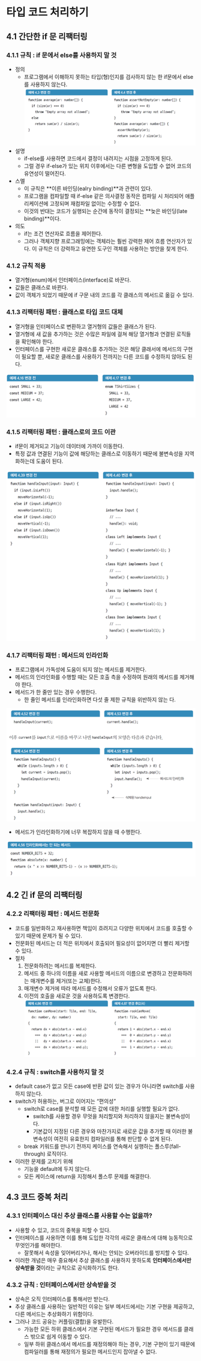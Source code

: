 # 타입 코드 처리하기

## 4.1 간단한 if 문 리팩터링

### 4.1.1 규칙 : if 문에서 else를 사용하지 말 것

- 정의
  - 프로그램에서 이해하지 못하는 타입(형)인지를 검사하지 않는 한 if문에서 else를 사용하지 않는다.
    ![01_if문_리팩터링](./img/01_if문_리팩터링.png)
- 설명
  - if-else를 사용하면 코드에서 결정이 내려지는 시점을 고정하게 된다.
  - 그럴 경우 if-else가 있는 위치 이후에서는 다른 변형을 도입할 수 없어 코드의 유연성이 떨어진다.
- 스멜
  - 이 규칙은 **이른 바인딩(ealry binding)**과 관련이 있다.
  - 프로그램을 컴파일할 때 if-else 같은 의사결정 동작은 컴파일 시 처리되어 애플리케이션에 고정되며 재컴파일 없이는 수정할 수 없다.
  - 이것의 반대는 코드가 실행되는 순간에 동작이 결정되는 **늦은 바인딩(late binding)**이다.
- 의도
  - if는 조건 연산자로 흐름을 제어한다.
  - 그러나 객체지향 프로그래밍에는 객체라는 훨씬 강력한 제어 흐름 연산자가 있다. 이 규칙은 더 강력하고 유연한 도구인 객체를 사용하는 방안을 찾게 한다.

### 4.1.2 규칙 적용

- 열거형(enum)에서 인터페이스(interface)로 바꾼다.
- 값들은 클래스로 바뀐다.
- 값이 객체가 되었기 때문에 if 구문 내의 코드를 각 클래스의 메서드로 옮길 수 있다.

### 4.1.3 리팩터링 패턴 : 클래스로 타입 코드 대체

- 열거형을 인터페이스로 변환하고 열거형의 값들은 클래스가 된다.
- 열거형에 새 값을 추가하는 것은 수많은 파일에 걸쳐 해당 열거형과 연결된 로직들을 확인해야 한다.
- 인터페이스를 구현한 새로운 클래스를 추가하는 것은 해당 클래서에 메서드의 구현이 필요할 뿐, 새로운 클래스를 사용하기 전까지는 다른 코드를 수정하지 않아도 된다.

![02_클래스로_타입_코드_대체](./img/02_클래스로_타입_코드_대체.png)

### 4.1.5 리팩터링 패턴 : 클래스로의 코드 이관

- if문이 제거되고 기능이 데이터에 가까이 이동한다.
- 특정 값과 연결된 기능이 값에 해당하는 클래스로 이동하기 때문에 불변속성을 지역화하는데 도움이 된다.

![03_클래스로_코드_이관](./img/03_클래스로_코드_이관.png)

### 4.1.7 리팩터링 패턴 : 메서드의 인라인화

- 프로그램에서 가독성에 도움이 되지 않는 메서드를 제거한다.
- 메서드의 인라인화를 수행할 때는 모든 호출 측을 수정하여 원래의 메서드를 제거해야 한다.
- 메서드가 한 줄만 있는 경우 수행한다.
  - 한 줄인 메서드를 인라인화하면 다섯 줄 제한 규칙을 위반하지 않는 다.

![04_메서드의_인라인화_1](./img/04_메서드의_인라인화_1.png)

- 메서드가 인라인화하기에 너무 복잡하지 않을 때 수행한다.

![05_메서드의_인라인화_2](./img/05_메서드의_인라인화_2.png)

## 4.2 긴 if 문의 리팩터링

### 4.2.2 리팩터링 패턴 : 메서드 전문화

- 코드를 일반화하고 재사용하면 책임이 흐려지고 다양한 위치에서 코드를 호출할 수 있기 때문에 문제가 될 수 있다.
- 전문화된 메서드는 더 적은 위치에서 호출되어 필요성이 없어지면 더 빨리 제거할 수 있다.
- 절차
  1. 전문화하려는 메서드를 복제한다.
  2. 메서드 중 하나의 이름을 새로 사용할 메서드의 이름으로 변경하고 전문화하려는 매개변수를 제거(또는 교체)한다.
  3. 매개변수 제거에 따라 메서드를 수정해서 오류가 없도록 한다.
  4. 이전의 호출을 새로운 것을 사용하도록 변경한다.
     ![06_메서드_전문화](./img/06_메서드_전문화.png)

### 4.2.4 규칙 : switch를 사용하지 말 것

- default case가 없고 모든 case에 반환 값이 있는 경우가 아니라면 switch를 사용하지 않는다.
- switch가 허용하는, 버그로 이어지는 “편의성”
  - switch로 case를 분석할 때 모든 값에 대한 처리를 실행할 필요가 없다.
    - switch를 사용할 경우 무엇을 처리할지와 처리하지 않을지는 불변속성이다.
    - 기본값이 지정된 다른 경우와 마찬가지로 새로운 값을 추가할 때 이러한 불변속성이 여전히 유효한지 컴파일러를 통해 판단할 수 없게 된다.
  - break 키워드를 만나기 전까지 케이스를 연속해서 실행하는 폴스루(fall-through) 로직이다.
- 이러한 문제를 고치기 위해
  - 기능을 default에 두지 않는다.
  - 모든 케이스에 return을 지정해서 폴스루 문제를 해결한다.

## 4.3 코드 중복 처리

### 4.3.1 인터페이스 대신 추상 클래스를 사용할 수는 없을까?

- 사용할 수 있고, 코드의 중복을 피할 수 있다.
- 인터페이스를 사용하면 이를 통해 도입한 각각의 새로운 클래스에 대해 능동적으로 무엇인가를 해야한다.
  - 잘못해서 속성을 잊어버리거나, 해서는 안되는 오버라이드를 방지할 수 있다.
- 이러한 개념은 매우 중요해서 추상 클래스를 사용하지 못하도록 **인터페이스에서만 상속받을 것**이라는 규칙으로 공식화하기도 한다.

### 4.3.2 규칙 : 인터페이스에서만 상속받을 것

- 상속은 오직 인터페이스를 통해서만 받는다.
- 추상 클래스를 사용하는 일반적인 이유는 일부 메서드에서는 기본 구현을 제공하고, 다른 메서드는 추상화하기 위함이다.
- 그러나 코드 공유는 커플링(결합)을 유발한다.
  - 가능한 모든 하위 클래스에서 기본 구현된 메서드가 필요한 경우 메서드를 클래스 밖으로 쉽게 이동할 수 있다.
  - 일부 하위 클래스에서 메서드를 재정의해야 하는 경우, 기본 구현이 있기 때문에 컴파일러를 통해 재정의가 필요한 메서드인지 잡아낼 수 없다.
